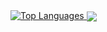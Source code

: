 <a href="https://github.com/enzo-berti">
<img src="https://github-readme-stats.vercel.app/api/top-langs/?username=enzo-berti&layout=compact&langs_count=8" alt="Top Languages" style="align-self: stretch;"/>
</a>

<a href="(https://github.com/SmoothBrainStudio/SeedWagon)">
  <img align="center" src="https://github-readme-stats.vercel.app/api/pin?username=SmoothBrainStudio&repo=SeedWagon"/>
</a>
